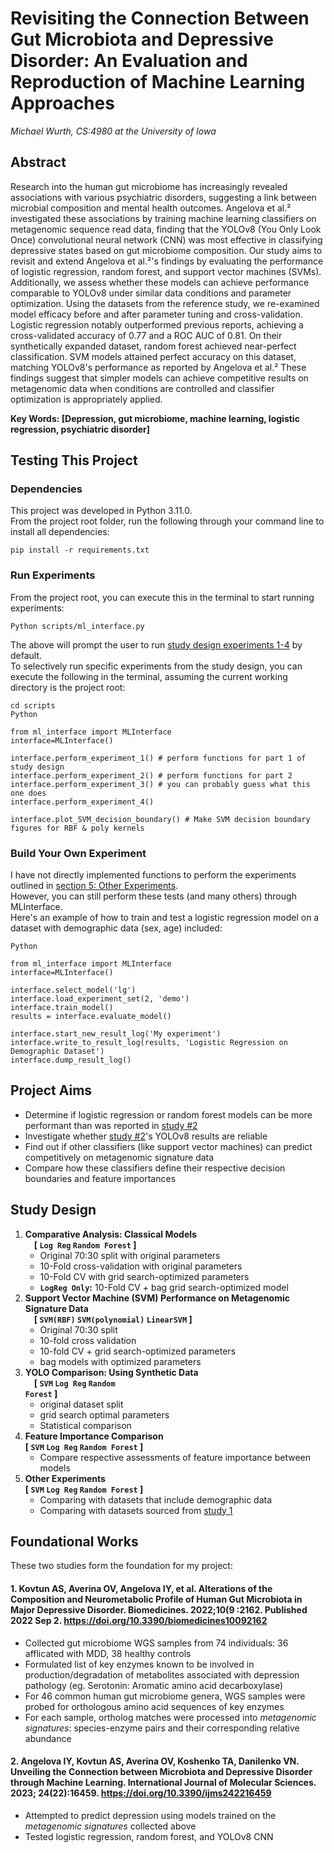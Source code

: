 # Revisiting the Connection Between Gut Microbiota and Depressive Disorder: An Evaluation and Reproduction of Machine Learning Approaches
_Michael Wurth, CS:4980 at the University of Iowa_

## Abstract
Research into the human gut microbiome has increasingly revealed associations with various psychiatric disorders, suggesting a link between microbial composition and mental health outcomes. Angelova et al.² investigated these associations by training machine learning classifiers on metagenomic sequence read data, finding that the YOLOv8 (You Only Look Once) convolutional neural network (CNN) was most effective in classifying depressive states based on gut microbiome composition.
Our study aims to revisit and extend Angelova et al.²'s findings by evaluating the performance of logistic regression, random forest, and support vector machines (SVMs). Additionally, we assess whether these models can achieve performance comparable to YOLOv8 under similar data conditions and parameter optimization.
Using the datasets from the reference study, we re-examined model efficacy before and after parameter tuning and cross-validation. Logistic regression notably outperformed previous reports, achieving a cross-validated accuracy of 0.77 and a ROC AUC of 0.81. On their synthetically expanded dataset, random forest achieved near-perfect classification. SVM models attained perfect accuracy on this dataset, matching YOLOv8's performance as reported by Angelova et al.² These findings suggest that simpler models can achieve competitive results on metagenomic data when conditions are controlled and classifier optimization is appropriately applied.


**Key Words: [Depression, gut microbiome, machine learning, logistic regression, psychiatric disorder]**

## Testing This Project

### Dependencies
This project was developed in Python 3.11.0.<br>
From the project root folder, run the following through your command line to install all dependencies:
```
pip install -r requirements.txt
```

### Run Experiments
From the project root, you can execute this in the terminal to start running experiments:
```
Python scripts/ml_interface.py
```
The above will prompt the user to run [study design experiments 1-4](#study-design) by default.<br> 
To selectively run specific experiments from the study design, you can execute the following in the terminal, assuming the current working directory is the project root:
```
cd scripts
Python

from ml_interface import MLInterface
interface=MLInterface()

interface.perform_experiment_1() # perform functions for part 1 of study design
interface.perform_experiment_2() # perform functions for part 2
interface.perform_experiment_3() # you can probably guess what this one does
interface.perform_experiment_4()

interface.plot_SVM_decision_boundary() # Make SVM decision boundary figures for RBF & poly kernels
```

### Build Your Own Experiment
I have not directly implemented functions to perform the experiments outlined in [section 5: Other Experiments](#study-design).<br>
However, you can still perform these tests (and many others) through MLInterface.<br> 
Here's an example of how to train and test a logistic regression model on a dataset with demographic data (sex, age) included:
```
Python

from ml_interface import MLInterface
interface=MLInterface()

interface.select_model('lg')
interface.load_experiment_set(2, 'demo')
interface.train_model()
results = interface.evaluate_model()

interface.start_new_result_log('My experiment')
interface.write_to_result_log(results, 'Logistic Regression on Demographic Dataset')
interface.dump_result_log()
```

## Project Aims
- Determine if logistic regression or random forest models can be more performant than was reported in [study #2](#2-angelova-iy-kovtun-as-averina-ov-koshenko-ta-danilenko-vn-unveiling-the-connection-between-microbiota-and-depressive-disorder-through-machine-learning-international-journal-of-molecular-sciences-2023-242216459-httpsdoiorg103390ijms242216459)
- Investigate whether [study #2](#2-angelova-iy-kovtun-as-averina-ov-koshenko-ta-danilenko-vn-unveiling-the-connection-between-microbiota-and-depressive-disorder-through-machine-learning-international-journal-of-molecular-sciences-2023-242216459-httpsdoiorg103390ijms242216459)'s YOLOv8 results are reliable
- Find out if other classifiers (like support vector machines) can predict competitively on metagenomic signature data
- Compare how these classifiers define their respective decision boundaries and feature importances


## Study Design
1. **Comparative Analysis: Classical Models**<br>
 **[ <code>Log Reg</code> <code>Random Forest</code> ]**<br>
      * Original 70:30 split with original parameters
      * 10-Fold cross-validation with original parameters
      * 10-Fold CV with grid search-optimized parameters
      * <code>**LogReg Only</code>:** 10-Fold CV + bag grid search-optimized model
2. **Support Vector Machine (SVM) Performance on Metagenomic Signature Data**<br>
 **[ <code>SVM(RBF)</code> <code>SVM(polynomial)</code> <code>LinearSVM</code> ]**<br>
   * Original 70:30 split
   * 10-fold cross validation
   * 10-fold CV + grid search-optimized parameters
   * bag models with optimized parameters
3. **YOLO Comparison: Using Synthetic Data**<br>
 **[ <code>SVM</code> <code>Log Reg</code> <code>Random Forest</code> ]**<br>
   * original dataset split
   * grid search optimal parameters
   * Statistical comparison
4. **Feature Importance Comparison**<br>
**[ <code>SVM</code> <code>Log Reg</code> <code>Random Forest</code> ]**<br>
	* Compare respective assessments of feature importance between models
5. **Other Experiments**<br>
**[ <code>SVM</code> <code>Log Reg</code> <code>Random Forest</code> ]**<br>
    * Comparing with datasets that include demographic data
    * Comparing with datasets sourced from [study 1](#1-kovtun-as-averina-ov-angelova-iy-et-al-alterations-of-the-composition-and-neurometabolic-profile-of-human-gut-microbiota-in-major-depressive-disorder-biomedicines-2022109-2162-published-2022-sep-2-httpsdoiorg103390biomedicines10092162)


## Foundational Works
These two studies form the foundation for my project: 

#### 1. Kovtun AS, Averina OV, Angelova IY, et al. **Alterations of the Composition and Neurometabolic Profile of Human Gut Microbiota in Major Depressive Disorder.** Biomedicines. 2022;10(9 :2162. Published 2022 Sep 2. https://doi.org/10.3390/biomedicines10092162
- Collected gut microbiome WGS samples from 74 individuals: 36 afflicated with MDD, 38 healthy controls
- Formulated list of key enzymes known to be involved in production/degradation of metabolites associated with depression pathology (eg. Serotonin: Aromatic amino acid decarboxylase)
- For 46 common human gut microbiome genera, WGS samples were probed for orthologous amino acid sequences of key enzymes 
- For each sample, ortholog matches were processed into _metagenomic signatures_: species-enzyme pairs and their corresponding relative abundance


#### 2. Angelova IY, Kovtun AS, Averina OV, Koshenko TA, Danilenko VN. **Unveiling the Connection between Microbiota and Depressive Disorder through Machine Learning.** International Journal of Molecular Sciences. 2023; 24(22):16459. https://doi.org/10.3390/ijms242216459
- Attempted to predict depression using models trained on the _metagenomic signatures_ collected above
- Tested logistic regression, random forest, and YOLOv8 CNN
<br>